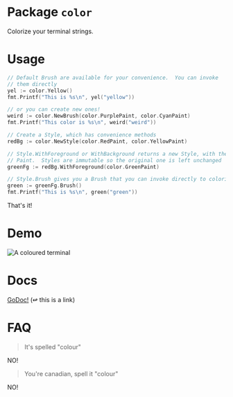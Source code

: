 # Package `color`

Colorize your terminal strings.

# Usage

```go
// Default Brush are available for your convenience.  You can invoke
// them directly
yel := color.Yellow()
fmt.Printf("This is %s\n", yel("yellow"))

// or you can create new ones!
weird := color.NewBrush(color.PurplePaint, color.CyanPaint)
fmt.Printf("This color is %s\n", weird("weird"))

// Create a Style, which has convenience methods
redBg := color.NewStyle(color.RedPaint, color.YellowPaint)

// Style.WithForeground or WithBackground returns a new Style, with the applied
// Paint.  Styles are immutable so the original one is left unchanged
greenFg := redBg.WithForeground(color.GreenPaint)

// Style.Brush gives you a Brush that you can invoke directly to colorize strings.
green := greenFg.Brush()
fmt.Printf("This is %s\n", green("green"))

```

That's it!

# Demo

![A coloured terminal](https://s3-us-west-2.amazonaws.com/aybabtme/color_demo.png "A fine terminal")

# Docs

[GoDoc!](http://godoc.org/github.com/aybabtme/color) (↫ this is a link)

# FAQ

> It's spelled "colour"

NO!

> You're canadian, spell it "colour"

NO!
